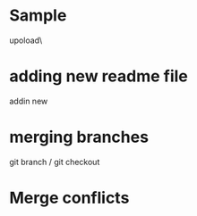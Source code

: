 # Sample 
 upoload\
 # adding new readme file
 addin new

 # merging branches
 git branch / git checkout 

 # Merge conflicts
 